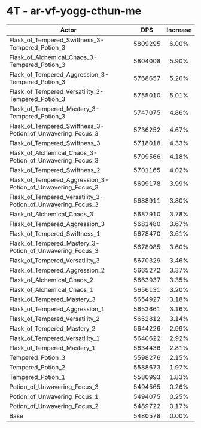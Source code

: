 # 4T - ar-vf-yogg-cthun-me
| Actor | DPS | Increase |
|---|:---:|:---:|
|Flask_of_Tempered_Swiftness_3-Tempered_Potion_3|5809295|6.00%|
|Flask_of_Alchemical_Chaos_3-Tempered_Potion_3|5804008|5.90%|
|Flask_of_Tempered_Aggression_3-Tempered_Potion_3|5768657|5.26%|
|Flask_of_Tempered_Versatility_3-Tempered_Potion_3|5755010|5.01%|
|Flask_of_Tempered_Mastery_3-Tempered_Potion_3|5747075|4.86%|
|Flask_of_Tempered_Swiftness_3-Potion_of_Unwavering_Focus_3|5736252|4.67%|
|Flask_of_Tempered_Swiftness_3|5718018|4.33%|
|Flask_of_Alchemical_Chaos_3-Potion_of_Unwavering_Focus_3|5709566|4.18%|
|Flask_of_Tempered_Swiftness_2|5701165|4.02%|
|Flask_of_Tempered_Aggression_3-Potion_of_Unwavering_Focus_3|5699178|3.99%|
|Flask_of_Tempered_Versatility_3-Potion_of_Unwavering_Focus_3|5688911|3.80%|
|Flask_of_Alchemical_Chaos_3|5687910|3.78%|
|Flask_of_Tempered_Aggression_3|5681480|3.67%|
|Flask_of_Tempered_Swiftness_1|5678470|3.61%|
|Flask_of_Tempered_Mastery_3-Potion_of_Unwavering_Focus_3|5678085|3.60%|
|Flask_of_Tempered_Versatility_3|5670329|3.46%|
|Flask_of_Tempered_Aggression_2|5665272|3.37%|
|Flask_of_Alchemical_Chaos_2|5663937|3.35%|
|Flask_of_Alchemical_Chaos_1|5656131|3.20%|
|Flask_of_Tempered_Mastery_3|5654927|3.18%|
|Flask_of_Tempered_Aggression_1|5653661|3.16%|
|Flask_of_Tempered_Versatility_2|5652812|3.14%|
|Flask_of_Tempered_Mastery_2|5644226|2.99%|
|Flask_of_Tempered_Versatility_1|5640622|2.92%|
|Flask_of_Tempered_Mastery_1|5634436|2.81%|
|Tempered_Potion_3|5598276|2.15%|
|Tempered_Potion_2|5588673|1.97%|
|Tempered_Potion_1|5580993|1.83%|
|Potion_of_Unwavering_Focus_3|5494565|0.26%|
|Potion_of_Unwavering_Focus_1|5494075|0.25%|
|Potion_of_Unwavering_Focus_2|5489722|0.17%|
|Base|5480578|0.00%|

